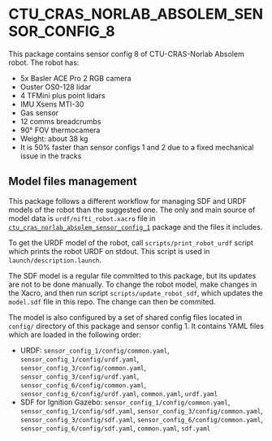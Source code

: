 # CTU\_CRAS\_NORLAB\_ABSOLEM\_SENSOR\_CONFIG\_8

This package contains sensor config 8 of CTU-CRAS-Norlab Absolem robot. The robot has:

- 5x Basler ACE Pro 2 RGB camera
- Ouster OS0-128 lidar
- 4 TFMini plus point lidars
- IMU Xsens MTI-30
- Gas sensor
- 12 comms breadcrumbs
- 90° FOV thermocamera
- Weight: about 38 kg
- It is 50% faster than sensor configs 1 and 2 due to a fixed mechanical issue in the tracks

## Model files management

This package follows a different workflow for managing SDF and URDF models of the robot than the suggested one. The only and main source of model data is `urdf/nifti_robot.xacro` file in [`ctu_cras_norlab_absolem_sensor_config_1`](../ctu_cras_norlab_absolem_sensor_config_1) package and the files it includes.

To get the URDF model of the robot, call `scripts/print_robot_urdf` script which prints the robot URDF on stdout. This script is used in `launch/description.launch`.

The SDF model is a regular file committed to this package, but its updates are not
to be done manually. To change the robot model, make changes in the Xacro, and then run script `scripts/update_robot_sdf`, which updates the `model.sdf` file in this repo. The change can then be commited.

The model is also configured by a set of shared config files located in `config/` directory of this package and sensor config 1. It contains YAML files which are loaded in the following order:

- URDF: `sensor_config_1/config/common.yaml`, `sensor_config_1/config/urdf.yaml`, `sensor_config_3/config/common.yaml`, `sensor_config_3/config/urdf.yaml`, `sensor_config_6/config/common.yaml`, `sensor_config_6/config/urdf.yaml`, `common.yaml`, `urdf.yaml`
- SDF for Ignition Gazebo: `sensor_config_1/config/common.yaml`, `sensor_config_1/config/sdf.yaml`, `sensor_config_3/config/common.yaml`, `sensor_config_3/config/sdf.yaml`, `sensor_config_6/config/common.yaml`, `sensor_config_6/config/sdf.yaml`, `common.yaml`, `sdf.yaml`